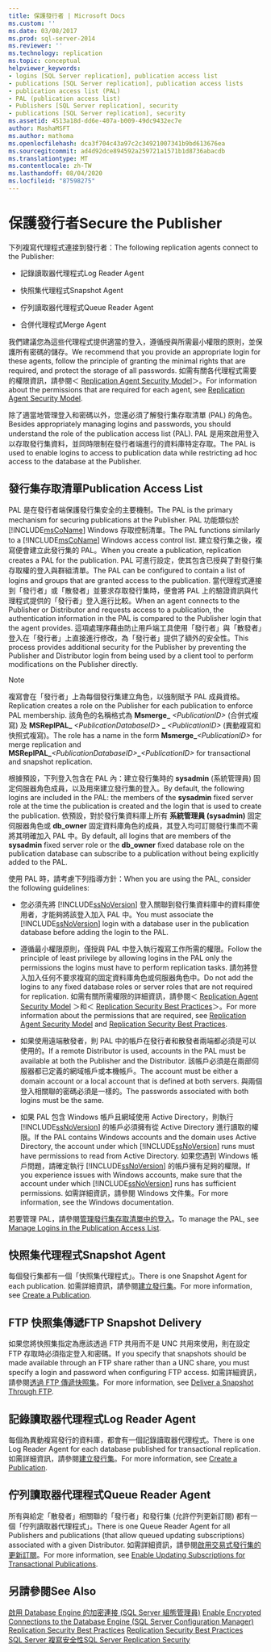 ```yaml
---
title: 保護發行者 | Microsoft Docs
ms.custom: ''
ms.date: 03/08/2017
ms.prod: sql-server-2014
ms.reviewer: ''
ms.technology: replication
ms.topic: conceptual
helpviewer_keywords:
- logins [SQL Server replication], publication access list
- publications [SQL Server replication], publication access lists
- publication access list (PAL)
- PAL (publication access list)
- Publishers [SQL Server replication], security
- publications [SQL Server replication], security
ms.assetid: 4513a18d-dd6e-407a-b009-49dc9432ec7e
author: MashaMSFT
ms.author: mathoma
ms.openlocfilehash: dca3f704c43a97c2c34921007341b9bd613676ea
ms.sourcegitcommit: ad4d92dce894592a259721a1571b1d8736abacdb
ms.translationtype: MT
ms.contentlocale: zh-TW
ms.lasthandoff: 08/04/2020
ms.locfileid: "87598275"
---
```

# <a name="secure-the-publisher"></a><span data-ttu-id="460f9-102">保護發行者</span><span class="sxs-lookup"><span data-stu-id="460f9-102">Secure the Publisher</span></span>
  <span data-ttu-id="460f9-103">下列複寫代理程式連接到發行者：</span><span class="sxs-lookup"><span data-stu-id="460f9-103">The following replication agents connect to the Publisher:</span></span>  
  
-   <span data-ttu-id="460f9-104">記錄讀取器代理程式</span><span class="sxs-lookup"><span data-stu-id="460f9-104">Log Reader Agent</span></span>  
  
-   <span data-ttu-id="460f9-105">快照集代理程式</span><span class="sxs-lookup"><span data-stu-id="460f9-105">Snapshot Agent</span></span>  
  
-   <span data-ttu-id="460f9-106">佇列讀取器代理程式</span><span class="sxs-lookup"><span data-stu-id="460f9-106">Queue Reader Agent</span></span>  
  
-   <span data-ttu-id="460f9-107">合併代理程式</span><span class="sxs-lookup"><span data-stu-id="460f9-107">Merge Agent</span></span>  
  
 <span data-ttu-id="460f9-108">我們建議您為這些代理程式提供適當的登入，遵循授與所需最小權限的原則，並保護所有密碼的儲存。</span><span class="sxs-lookup"><span data-stu-id="460f9-108">We recommend that you provide an appropriate login for these agents, follow the principle of granting the minimal rights that are required, and protect the storage of all passwords.</span></span> <span data-ttu-id="460f9-109">如需有關各代理程式需要的權限資訊，請參閱＜ [Replication Agent Security Model](replication-agent-security-model.md)＞。</span><span class="sxs-lookup"><span data-stu-id="460f9-109">For information about the permissions that are required for each agent, see [Replication Agent Security Model](replication-agent-security-model.md).</span></span>  
  
 <span data-ttu-id="460f9-110">除了適當地管理登入和密碼以外，您還必須了解發行集存取清單 (PAL) 的角色。</span><span class="sxs-lookup"><span data-stu-id="460f9-110">Besides appropriately managing logins and passwords, you should understand the role of the publication access list (PAL).</span></span> <span data-ttu-id="460f9-111">PAL 是用來啟用登入以存取發行集資料，並同時限制在發行者端進行的資料庫特定存取。</span><span class="sxs-lookup"><span data-stu-id="460f9-111">The PAL is used to enable logins to access to publication data while restricting ad hoc access to the database at the Publisher.</span></span>  
  
## <a name="publication-access-list"></a><span data-ttu-id="460f9-112">發行集存取清單</span><span class="sxs-lookup"><span data-stu-id="460f9-112">Publication Access List</span></span>  
 <span data-ttu-id="460f9-113">PAL 是在發行者端保護發行集安全的主要機制。</span><span class="sxs-lookup"><span data-stu-id="460f9-113">The PAL is the primary mechanism for securing publications at the Publisher.</span></span> <span data-ttu-id="460f9-114">PAL 功能類似於 [!INCLUDE[msCoName](../../../includes/msconame-md.md)] Windows 存取控制清單。</span><span class="sxs-lookup"><span data-stu-id="460f9-114">The PAL functions similarly to a [!INCLUDE[msCoName](../../../includes/msconame-md.md)] Windows access control list.</span></span> <span data-ttu-id="460f9-115">建立發行集之後，複寫便會建立此發行集的 PAL。</span><span class="sxs-lookup"><span data-stu-id="460f9-115">When you create a publication, replication creates a PAL for the publication.</span></span> <span data-ttu-id="460f9-116">PAL 可進行設定，使其包含已授與了對發行集存取權的登入與群組清單。</span><span class="sxs-lookup"><span data-stu-id="460f9-116">The PAL can be configured to contain a list of logins and groups that are granted access to the publication.</span></span> <span data-ttu-id="460f9-117">當代理程式連接到「發行者」或「散發者」並要求存取發行集時，便會將 PAL 上的驗證資訊與代理程式提供的「發行者」登入進行比較。</span><span class="sxs-lookup"><span data-stu-id="460f9-117">When an agent connects to the Publisher or Distributor and requests access to a publication, the authentication information in the PAL is compared to the Publisher login that the agent provides.</span></span> <span data-ttu-id="460f9-118">這項處理序藉由防止用戶端工具使用「發行者」與「散發者」登入在「發行者」上直接進行修改，為「發行者」提供了額外的安全性。</span><span class="sxs-lookup"><span data-stu-id="460f9-118">This process provides additional security for the Publisher by preventing the Publisher and Distributor login from being used by a client tool to perform modifications on the Publisher directly.</span></span>  
  
> [!NOTE]  
>  <span data-ttu-id="460f9-119">複寫會在「發行者」上為每個發行集建立角色，以強制賦予 PAL 成員資格。</span><span class="sxs-lookup"><span data-stu-id="460f9-119">Replication creates a role on the Publisher for each publication to enforce PAL membership.</span></span> <span data-ttu-id="460f9-120">該角色的名稱格式為 **Msmerge_** _\<PublicationID>_ (合併式複寫) 及 **MSReplPAL_** _\<PublicationDatabaseID>_ **_** _\<PublicationID>_ (異動複寫和快照式複寫)。</span><span class="sxs-lookup"><span data-stu-id="460f9-120">The role has a name in the form **Msmerge_**_\<PublicationID>_ for merge replication and **MSReplPAL_**_\<PublicationDatabaseID>_**_**_\<PublicationID>_ for transactional and snapshot replication.</span></span>  
  
 <span data-ttu-id="460f9-121">根據預設，下列登入包含在 PAL 內：建立發行集時的 **sysadmin** (系統管理員) 固定伺服器角色成員，以及用來建立發行集的登入。</span><span class="sxs-lookup"><span data-stu-id="460f9-121">By default, the following logins are included in the PAL: the members of the **sysadmin** fixed server role at the time the publication is created and the login that is used to create the publication.</span></span> <span data-ttu-id="460f9-122">依預設，對於發行集資料庫上所有 **系統管理員 (sysadmin)** 固定伺服器角色或 **db_owner** 固定資料庫角色的成員，其登入均可訂閱發行集而不需將其明確加入 PAL 中。</span><span class="sxs-lookup"><span data-stu-id="460f9-122">By default, all logins that are members of the **sysadmin** fixed server role or the **db_owner** fixed database role on the publication database can subscribe to a publication without being explicitly added to the PAL.</span></span>  
  
 <span data-ttu-id="460f9-123">使用 PAL 時，請考慮下列指導方針：</span><span class="sxs-lookup"><span data-stu-id="460f9-123">When you are using the PAL, consider the following guidelines:</span></span>  
  
-   <span data-ttu-id="460f9-124">您必須先將 [!INCLUDE[ssNoVersion](../../../includes/ssnoversion-md.md)] 登入關聯到發行集資料庫中的資料庫使用者，才能夠將該登入加入 PAL 中。</span><span class="sxs-lookup"><span data-stu-id="460f9-124">You must associate the [!INCLUDE[ssNoVersion](../../../includes/ssnoversion-md.md)] login with a database user in the publication database before adding the login to the PAL.</span></span>  
  
-   <span data-ttu-id="460f9-125">遵循最小權限原則，僅授與 PAL 中登入執行複寫工作所需的權限。</span><span class="sxs-lookup"><span data-stu-id="460f9-125">Follow the principle of least privilege by allowing logins in the PAL only the permissions the logins must have to perform replication tasks.</span></span> <span data-ttu-id="460f9-126">請勿將登入加入任何不要求複寫的固定資料庫角色或伺服器角色中。</span><span class="sxs-lookup"><span data-stu-id="460f9-126">Do not add the logins to any fixed database roles or server roles that are not required for replication.</span></span> <span data-ttu-id="460f9-127">如需有關所需權限的詳細資訊，請參閱＜ [Replication Agent Security Model](replication-agent-security-model.md) ＞和＜ [Replication Security Best Practices](replication-security-best-practices.md)＞。</span><span class="sxs-lookup"><span data-stu-id="460f9-127">For more information about the permissions that are required, see [Replication Agent Security Model](replication-agent-security-model.md) and [Replication Security Best Practices](replication-security-best-practices.md).</span></span>  
  
-   <span data-ttu-id="460f9-128">如果使用遠端散發者，則 PAL 中的帳戶在發行者和散發者兩端都必須是可以使用的。</span><span class="sxs-lookup"><span data-stu-id="460f9-128">If a remote Distributor is used, accounts in the PAL must be available at both the Publisher and the Distributor.</span></span> <span data-ttu-id="460f9-129">該帳戶必須是在兩部伺服器都已定義的網域帳戶或本機帳戶。</span><span class="sxs-lookup"><span data-stu-id="460f9-129">The account must be either a domain account or a local account that is defined at both servers.</span></span> <span data-ttu-id="460f9-130">與兩個登入相關聯的密碼必須是一樣的。</span><span class="sxs-lookup"><span data-stu-id="460f9-130">The passwords associated with both logins must be the same.</span></span>  
  
-   <span data-ttu-id="460f9-131">如果 PAL 包含 Windows 帳戶且網域使用 Active Directory，則執行 [!INCLUDE[ssNoVersion](../../../includes/ssnoversion-md.md)] 的帳戶必須擁有從 Active Directory 進行讀取的權限。</span><span class="sxs-lookup"><span data-stu-id="460f9-131">If the PAL contains Windows accounts and the domain uses Active Directory, the account under which [!INCLUDE[ssNoVersion](../../../includes/ssnoversion-md.md)] runs must have permissions to read from Active Directory.</span></span> <span data-ttu-id="460f9-132">如果您遇到 Windows 帳戶問題，請確定執行 [!INCLUDE[ssNoVersion](../../../includes/ssnoversion-md.md)] 的帳戶擁有足夠的權限。</span><span class="sxs-lookup"><span data-stu-id="460f9-132">If you experience issues with Windows accounts, make sure that the account under which [!INCLUDE[ssNoVersion](../../../includes/ssnoversion-md.md)] runs has sufficient permissions.</span></span> <span data-ttu-id="460f9-133">如需詳細資訊，請參閱 Windows 文件集。</span><span class="sxs-lookup"><span data-stu-id="460f9-133">For more information, see the Windows documentation.</span></span>  
  
 <span data-ttu-id="460f9-134">若要管理 PAL，請參閱[管理發行集存取清單中的登入](manage-logins-in-the-publication-access-list.md)。</span><span class="sxs-lookup"><span data-stu-id="460f9-134">To manage the PAL, see [Manage Logins in the Publication Access List](manage-logins-in-the-publication-access-list.md).</span></span>  
  
## <a name="snapshot-agent"></a><span data-ttu-id="460f9-135">快照集代理程式</span><span class="sxs-lookup"><span data-stu-id="460f9-135">Snapshot Agent</span></span>  
 <span data-ttu-id="460f9-136">每個發行集都有一個「快照集代理程式」。</span><span class="sxs-lookup"><span data-stu-id="460f9-136">There is one Snapshot Agent for each publication.</span></span> <span data-ttu-id="460f9-137">如需詳細資訊，請參閱[建立發行集](../publish/create-a-publication.md)。</span><span class="sxs-lookup"><span data-stu-id="460f9-137">For more information, see [Create a Publication](../publish/create-a-publication.md).</span></span>  
  
## <a name="ftp-snapshot-delivery"></a><span data-ttu-id="460f9-138">FTP 快照集傳遞</span><span class="sxs-lookup"><span data-stu-id="460f9-138">FTP Snapshot Delivery</span></span>  
 <span data-ttu-id="460f9-139">如果您將快照集指定為應該透過 FTP 共用而不是 UNC 共用來使用，則在設定 FTP 存取時必須指定登入和密碼。</span><span class="sxs-lookup"><span data-stu-id="460f9-139">If you specify that snapshots should be made available through an FTP share rather than a UNC share, you must specify a login and password when configuring FTP access.</span></span> <span data-ttu-id="460f9-140">如需詳細資訊，請參閱[透過 FTP 傳遞快照集](../publish/deliver-a-snapshot-through-ftp.md)。</span><span class="sxs-lookup"><span data-stu-id="460f9-140">For more information, see [Deliver a Snapshot Through FTP](../publish/deliver-a-snapshot-through-ftp.md).</span></span>  
  
## <a name="log-reader-agent"></a><span data-ttu-id="460f9-141">記錄讀取器代理程式</span><span class="sxs-lookup"><span data-stu-id="460f9-141">Log Reader Agent</span></span>  
 <span data-ttu-id="460f9-142">每個為異動複寫發行的資料庫，都會有一個記錄讀取器代理程式。</span><span class="sxs-lookup"><span data-stu-id="460f9-142">There is one Log Reader Agent for each database published for transactional replication.</span></span> <span data-ttu-id="460f9-143">如需詳細資訊，請參閱[建立發行集](../publish/create-a-publication.md)。</span><span class="sxs-lookup"><span data-stu-id="460f9-143">For more information, see [Create a Publication](../publish/create-a-publication.md).</span></span>  
  
## <a name="queue-reader-agent"></a><span data-ttu-id="460f9-144">佇列讀取器代理程式</span><span class="sxs-lookup"><span data-stu-id="460f9-144">Queue Reader Agent</span></span>  
 <span data-ttu-id="460f9-145">所有與給定「散發者」相關聯的「發行者」和發行集 (允許佇列更新訂閱) 都有一個「佇列讀取器代理程式」。</span><span class="sxs-lookup"><span data-stu-id="460f9-145">There is one Queue Reader Agent for all Publishers and publications (that allow queued updating subscriptions) associated with a given Distributor.</span></span> <span data-ttu-id="460f9-146">如需詳細資訊，請參閱[啟用交易式發行集的更新訂閱](../publish/enable-updating-subscriptions-for-transactional-publications.md)。</span><span class="sxs-lookup"><span data-stu-id="460f9-146">For more information, see [Enable Updating Subscriptions for Transactional Publications](../publish/enable-updating-subscriptions-for-transactional-publications.md).</span></span>  
  
## <a name="see-also"></a><span data-ttu-id="460f9-147">另請參閱</span><span class="sxs-lookup"><span data-stu-id="460f9-147">See Also</span></span>  
 <span data-ttu-id="460f9-148">[啟用 Database Engine 的加密連接 &#40;SQL Server 組態管理員&#41;](../../../database-engine/configure-windows/enable-encrypted-connections-to-the-database-engine.md) </span><span class="sxs-lookup"><span data-stu-id="460f9-148">[Enable Encrypted Connections to the Database Engine &#40;SQL Server Configuration Manager&#41;](../../../database-engine/configure-windows/enable-encrypted-connections-to-the-database-engine.md) </span></span>  
 <span data-ttu-id="460f9-149">[Replication Security Best Practices](replication-security-best-practices.md) </span><span class="sxs-lookup"><span data-stu-id="460f9-149">[Replication Security Best Practices](replication-security-best-practices.md) </span></span>  
 [<span data-ttu-id="460f9-150">SQL Server 複寫安全性</span><span class="sxs-lookup"><span data-stu-id="460f9-150">SQL Server Replication Security</span></span>](view-and-modify-replication-security-settings.md)  
  
  
